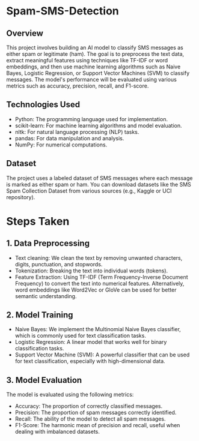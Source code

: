 # Spam-SMS-Detection

## Overview
This project involves building an AI model to classify SMS messages as either spam or legitimate (ham). The goal is to preprocess the text data, extract meaningful features using techniques like TF-IDF or word embeddings, and then use machine learning algorithms such as Naive Bayes, Logistic Regression, or Support Vector Machines (SVM) to classify messages. The model's performance will be evaluated using various metrics such as accuracy, precision, recall, and F1-score.

## Technologies Used
* Python: The programming language used for implementation.
* scikit-learn: For machine learning algorithms and model evaluation.
* nltk: For natural language processing (NLP) tasks.
* pandas: For data manipulation and analysis.
* NumPy: For numerical computations.
## Dataset
The project uses a labeled dataset of SMS messages where each message is marked as either spam or ham. You can download datasets like the SMS Spam Collection Dataset from various sources (e.g., Kaggle or UCI repository).

# Steps Taken
## 1. Data Preprocessing
* Text cleaning: We clean the text by removing unwanted characters, digits, punctuation, and stopwords.
* Tokenization: Breaking the text into individual words (tokens).
* Feature Extraction: Using TF-IDF (Term Frequency-Inverse Document Frequency) to convert the text into numerical features. Alternatively, word embeddings like Word2Vec or GloVe can be used for better semantic understanding.
## 2. Model Training
* Naive Bayes: We implement the Multinomial Naive Bayes classifier, which is commonly used for text classification tasks.
* Logistic Regression: A linear model that works well for binary classification tasks.
* Support Vector Machine (SVM): A powerful classifier that can be used for text classification, especially with high-dimensional data.
## 3. Model Evaluation
The model is evaluated using the following metrics:
* Accuracy: The proportion of correctly classified messages.
* Precision: The proportion of spam messages correctly identified.
* Recall: The ability of the model to detect all spam messages.
* F1-Score: The harmonic mean of precision and recall, useful when dealing with imbalanced datasets.
